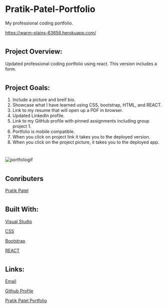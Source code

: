 # Pratik-Patel-Portfolio

My professional coding portfolio.

https://warm-plains-63656.herokuapp.com/

#

## Project Overview:

Updated professional coding portfolio using react. This version includes a form.

#

## Project Goals:

1. Include a picture and breif bio.
2. Showcase what I have learned using CSS, bootstrap, HTML, and REACT.
3. Link to my resume that will open up a PDF in browser.
4. Updated LinkedIn profile.
5. Link to my GitHub profile with pinned assignments including group project 1.
6. Portfolio is mobile compatible.
7. When you click on project link it takes you to the deployed version.
8. When you click on the project picture, it takes you to the deployed app.

#

![portfoliogif](public/profile.gif)

#

## Conributers

[Pratik Patel](https://github.com/PratikPatel-Code/)

#

## Built With:

[Visual Studio](https://visualstudio.microsoft.com/)

[CSS](https://www.w3.org/TR/CSS/#css)

[Bootstrap](https://getbootstrap.com/)

[REACT](https://reactjs.org/)

#

## Links:

[Email](pratikpatel_85@yahoo.com)

[Github Profile](https://github.com/PratikPatel-Code/reactportfolio/)

[Pratik Patel Portfolio](https://warm-plains-63656.herokuapp.com/)
